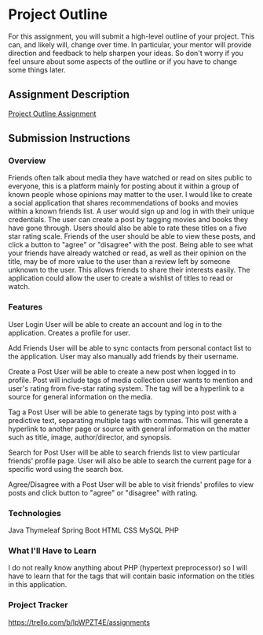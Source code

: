 # Project Outline
For this assignment, you will submit a high-level outline of your project. This can, and likely will, change over time. In particular, your mentor will provide direction and feedback to help sharpen your ideas. So don't worry if you feel unsure about some aspects of the outline or if you have to change some things later.

## Assignment Description
[Project Outline Assignment](https://education.launchcode.org/liftoff/modules/assignments/project-outline)

## Submission Instructions

### Overview
Friends often talk about media they have watched or read on sites public to everyone, this is a platform mainly for posting about it within a group of known people whose opinions may matter to the user.  I would like to create a social application that shares recommendations of books and movies within a known friends list. A user would sign up and log in with their unique credentials. The user can create a post by tagging movies and books they have gone through. Users should also be able to rate these titles on a five star rating scale. Friends of the user should be able to view these posts, and click a button to "agree" or "disagree" with the post. Being able to see what your friends have already watched or read, as well as their opinion on the title, may be of more value to the user than a review left by someone unknown to the user. This allows friends to share their interests easily. The application could allow the user to create a wishlist of titles to read or watch. 
### Features
User Login
User will be able to create an account and log in to the application. Creates a profile for user.

Add Friends
User will be able to sync contacts from personal contact list to the application. User may also manually add friends by their username. 

Create a Post
User will be able to create a new post when logged in to profile. Post will include tags of media collection user wants to mention and user's rating from five-star rating system. The tag will be a hyperlink to a source for general information on the media.  

Tag a Post
User will be able to generate tags by typing into post with a predictive text, separating multiple tags with commas. This will generate a hyperlink to another page or source with general information on the matter such as title, image, author/director, and synopsis.

Search for Post
User will be able to search friends list to view particular friends' profile page. User will also be able to search the current page for a specific word using the search box. 

Agree/Disagree with a Post
User will be able to visit friends' profiles to view posts and click button to "agree" or "disagree" with rating. 
### Technologies
Java
Thymeleaf
Spring Boot
HTML
CSS
MySQL
PHP
### What I'll Have to Learn
I do not really know anything about PHP (hypertext preprocessor) so I will have to learn that for the tags that will contain basic information on the titles in this application.
### Project Tracker
https://trello.com/b/lpWPZT4E/assignments

